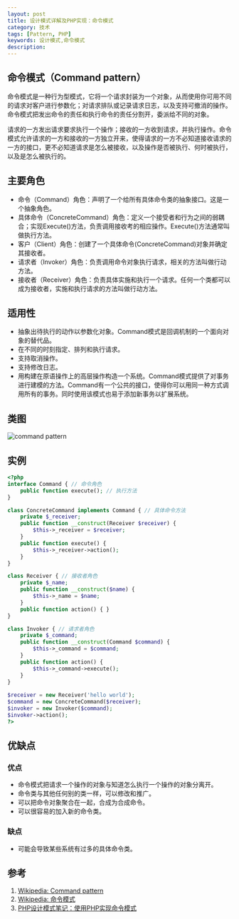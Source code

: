 ```yaml
---
layout: post
title: 设计模式详解及PHP实现：命令模式
category: 技术
tags: [Pattern, PHP]
keywords: 设计模式,命令模式
description: 
---
```


## 命令模式（Command pattern）
命令模式是一种行为型模式，它将一个请求封装为一个对象，从而使用你可用不同的请求对客户进行参数化；对请求排队或记录请求日志，以及支持可撤消的操作。命令模式把发出命令的责任和执行命令的责任分割开，委派给不同的对象。

请求的一方发出请求要求执行一个操作；接收的一方收到请求，并执行操作。命令模式允许请求的一方和接收的一方独立开来，使得请求的一方不必知道接收请求的一方的接口，更不必知道请求是怎么被接收，以及操作是否被执行、何时被执行，以及是怎么被执行的。

## 主要角色

- 命令（Command）角色：声明了一个给所有具体命令类的抽象接口。这是一个抽象角色。
- 具体命令（ConcreteCommand）角色：定义一个接受者和行为之间的弱耦合；实现Execute()方法，负责调用接收考的相应操作。Execute()方法通常叫做执行方法。
- 客户（Client）角色：创建了一个具体命令(ConcreteCommand)对象并确定其接收者。
- 请求者（Invoker）角色：负责调用命令对象执行请求，相关的方法叫做行动方法。
- 接收者（Receiver）角色：负责具体实施和执行一个请求。任何一个类都可以成为接收者，实施和执行请求的方法叫做行动方法。

## 适用性

- 抽象出待执行的动作以参数化对象。Command模式是回调机制的一个面向对象的替代品。
- 在不同的时刻指定、排列和执行请求。
- 支持取消操作。
- 支持修改日志。
- 用构建在原语操作上的高层操作构造一个系统。Command模式提供了对事务进行建模的方法。Command有一个公共的接口，使得你可以用同一种方式调用所有的事务。同时使用该模式也易于添加新事务以扩展系统。

## 类图

![command pattern](http://yansu-uploads.stor.sinaapp.com/imgs/command-pattern-uml.jpg)

## 实例

```php
<?php
interface Command { // 命令角色
    public function execute(); // 执行方法
}

class ConcreteCommand implements Command { // 具体命令方法 
    private $_receiver; 
    public function __construct(Receiver $receiver) {
        $this->_receiver = $receiver;
    }
    public function execute() {
        $this->_receiver->action();
    }
}

class Receiver { // 接收者角色
    private $_name;
    public function __construct($name) {
        $this->_name = $name;
    }
    public function action() { }
}

class Invoker { // 请求者角色
    private $_command; 
    public function __construct(Command $command) {
        $this->_command = $command;
    }
    public function action() {
        $this->_command->execute();
    }
}
 
$receiver = new Receiver('hello world');
$command = new ConcreteCommand($receiver);
$invoker = new Invoker($command);
$invoker->action();
?>
```

## 优缺点

### 优点

- 命令模式把请求一个操作的对象与知道怎么执行一个操作的对象分离开。
- 命令类与其他任何别的类一样，可以修改和推广。
- 可以把命令对象聚合在一起，合成为合成命令。
- 可以很容易的加入新的命令类。

### 缺点

- 可能会导致某些系统有过多的具体命令类。

## 参考
1. [Wikipedia: Command pattern](http://en.wikipedia.org/wiki/Command_pattern)
2. [Wikipedia: 命令模式](http://zh.wikipedia.org/wiki/%E5%91%BD%E4%BB%A4%E6%A8%A1%E5%BC%8F)
3. [PHP设计模式笔记：使用PHP实现命令模式](http://www.phppan.com/2010/08/php-design-pattern-15-comman/)
